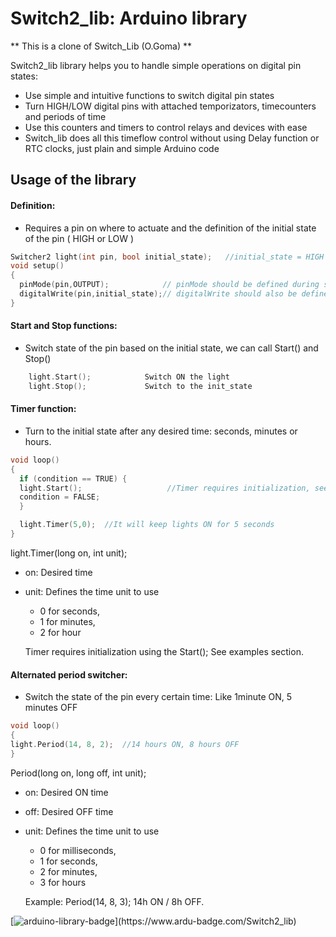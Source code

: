 
# Switch2_lib: Arduino library

** This is a clone of Switch_Lib (O.Goma) **

Switch2_lib library helps you to handle simple operations on digital pin states:

- Use simple and intuitive functions to switch digital pin states
- Turn HIGH/LOW digital pins with attached temporizators, timecounters and periods of time
- Use this counters and timers to control relays and devices with ease
- Switch_lib does all this timeflow control without using Delay function or RTC clocks, just plain and simple Arduino code

## Usage of the library

#### Definition: 

- Requires a pin on where to actuate and the definition of the initial state of the pin ( HIGH or LOW )

```c++
Switcher2 light(int pin, bool initial_state);   //initial_state = HIGH or LOW
void setup()
{
  pinMode(pin,OUTPUT);            // pinMode should be defined during setup
  digitalWrite(pin,initial_state);// digitalWrite should also be defined during the setup
}
```


#### Start and Stop functions:

- Switch state of the pin based on the initial state, we can call Start() and Stop()

```c++
    light.Start();            Switch ON the light
    light.Stop();             Switch to the init_state
```       
    
    
#### Timer function:

- Turn to the initial state after any desired time: seconds, minutes or hours.

```c++   
void loop()
{
  if (condition == TRUE) {
  light.Start();                   //Timer requires initialization, see example section.
  condition = FALSE;
  }

  light.Timer(5,0);  //It will keep lights ON for 5 seconds
}
```
light.Timer(long on, int unit);
  - on: Desired time
  - unit: Defines the time unit to use
    - 0 for seconds, 
    - 1 for minutes, 
    - 2 for hour
    
    Timer requires initialization using the Start(); See examples section.

#### Alternated period switcher:

- Switch the state of the pin every certain time: Like 1minute ON, 5 minutes OFF

```c++
void loop()
{
light.Period(14, 8, 2);  //14 hours ON, 8 hours OFF
}
```

Period(long on, long off, int unit);
  - on: Desired ON time
  - off: Desired OFF time
  - unit: Defines the time unit to use
    - 0 for milliseconds, 
    - 1 for seconds, 
    - 2 for minutes, 
    - 3 for hours
    
    Example: Period(14, 8, 3); 14h ON / 8h OFF.


 [![arduino-library-badge](https://www.ardu-badge.com/badge/Switch2_lib.svg?)](https://www.ardu-badge.com/Switch2_lib)     
